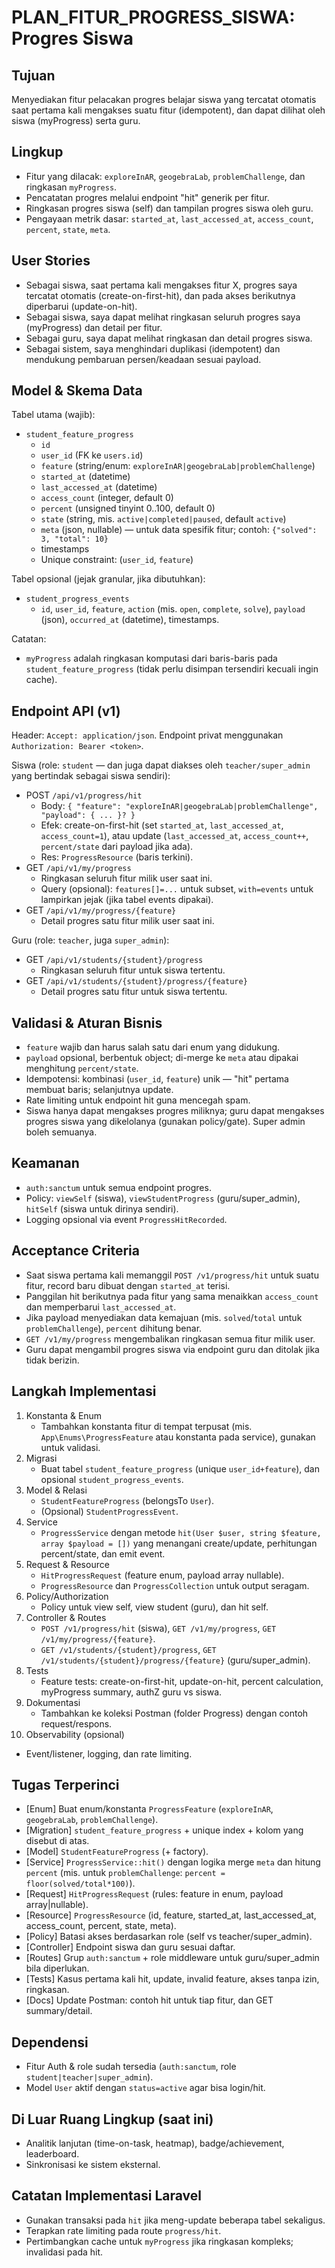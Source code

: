 # PLAN_FITUR_PROGRESS_SISWA: Progres Siswa

## Tujuan
Menyediakan fitur pelacakan progres belajar siswa yang tercatat otomatis saat pertama kali mengakses suatu fitur (idempotent), dan dapat dilihat oleh siswa (myProgress) serta guru.

## Lingkup
- Fitur yang dilacak: `exploreInAR`, `geogebraLab`, `problemChallenge`, dan ringkasan `myProgress`.
- Pencatatan progres melalui endpoint "hit" generik per fitur.
- Ringkasan progres siswa (self) dan tampilan progres siswa oleh guru.
- Pengayaan metrik dasar: `started_at`, `last_accessed_at`, `access_count`, `percent`, `state`, `meta`.

## User Stories
- Sebagai siswa, saat pertama kali mengakses fitur X, progres saya tercatat otomatis (create-on-first-hit), dan pada akses berikutnya diperbarui (update-on-hit).
- Sebagai siswa, saya dapat melihat ringkasan seluruh progres saya (myProgress) dan detail per fitur.
- Sebagai guru, saya dapat melihat ringkasan dan detail progres siswa.
- Sebagai sistem, saya menghindari duplikasi (idempotent) dan mendukung pembaruan persen/keadaan sesuai payload.

## Model & Skema Data
Tabel utama (wajib):
- `student_feature_progress`
  - `id`
  - `user_id` (FK ke `users.id`)
  - `feature` (string/enum: `exploreInAR|geogebraLab|problemChallenge`)
  - `started_at` (datetime)
  - `last_accessed_at` (datetime)
  - `access_count` (integer, default 0)
  - `percent` (unsigned tinyint 0..100, default 0)
  - `state` (string, mis. `active|completed|paused`, default `active`)
  - `meta` (json, nullable) — untuk data spesifik fitur; contoh: `{"solved": 3, "total": 10}`
  - timestamps
  - Unique constraint: (`user_id`, `feature`)

Tabel opsional (jejak granular, jika dibutuhkan):
- `student_progress_events`
  - `id`, `user_id`, `feature`, `action` (mis. `open`, `complete`, `solve`), `payload` (json), `occurred_at` (datetime), timestamps.

Catatan:
- `myProgress` adalah ringkasan komputasi dari baris-baris pada `student_feature_progress` (tidak perlu disimpan tersendiri kecuali ingin cache).

## Endpoint API (v1)
Header: `Accept: application/json`. Endpoint privat menggunakan `Authorization: Bearer <token>`.

Siswa (role: `student` — dan juga dapat diakses oleh `teacher/super_admin` yang bertindak sebagai siswa sendiri):
- POST `/api/v1/progress/hit`
  - Body: `{ "feature": "exploreInAR|geogebraLab|problemChallenge", "payload": { ... }? }`
  - Efek: create-on-first-hit (set `started_at`, `last_accessed_at`, `access_count=1`), atau update (`last_accessed_at`, `access_count++`, `percent/state` dari payload jika ada).
  - Res: `ProgressResource` (baris terkini).
- GET `/api/v1/my/progress`
  - Ringkasan seluruh fitur milik user saat ini.
  - Query (opsional): `features[]=...` untuk subset, `with=events` untuk lampirkan jejak (jika tabel events dipakai).
- GET `/api/v1/my/progress/{feature}`
  - Detail progres satu fitur milik user saat ini.

Guru (role: `teacher`, juga `super_admin`):
- GET `/api/v1/students/{student}/progress`
  - Ringkasan seluruh fitur untuk siswa tertentu.
- GET `/api/v1/students/{student}/progress/{feature}`
  - Detail progres satu fitur untuk siswa tertentu.

## Validasi & Aturan Bisnis
- `feature` wajib dan harus salah satu dari enum yang didukung.
- `payload` opsional, berbentuk object; di-merge ke `meta` atau dipakai menghitung `percent/state`.
- Idempotensi: kombinasi (`user_id`, `feature`) unik — "hit" pertama membuat baris; selanjutnya update.
- Rate limiting untuk endpoint hit guna mencegah spam.
- Siswa hanya dapat mengakses progres miliknya; guru dapat mengakses progres siswa yang dikelolanya (gunakan policy/gate). Super admin boleh semuanya.

## Keamanan
- `auth:sanctum` untuk semua endpoint progres.
- Policy: `viewSelf` (siswa), `viewStudentProgress` (guru/super_admin), `hitSelf` (siswa untuk dirinya sendiri).
- Logging opsional via event `ProgressHitRecorded`.

## Acceptance Criteria
- Saat siswa pertama kali memanggil `POST /v1/progress/hit` untuk suatu fitur, record baru dibuat dengan `started_at` terisi.
- Panggilan hit berikutnya pada fitur yang sama menaikkan `access_count` dan memperbarui `last_accessed_at`.
- Jika payload menyediakan data kemajuan (mis. `solved`/`total` untuk `problemChallenge`), `percent` dihitung benar.
- `GET /v1/my/progress` mengembalikan ringkasan semua fitur milik user.
- Guru dapat mengambil progres siswa via endpoint guru dan ditolak jika tidak berizin.

## Langkah Implementasi
1) Konstanta & Enum
   - Tambahkan konstanta fitur di tempat terpusat (mis. `App\Enums\ProgressFeature` atau konstanta pada service), gunakan untuk validasi.
2) Migrasi
   - Buat tabel `student_feature_progress` (unique `user_id+feature`), dan opsional `student_progress_events`.
3) Model & Relasi
   - `StudentFeatureProgress` (belongsTo `User`).
   - (Opsional) `StudentProgressEvent`.
4) Service
   - `ProgressService` dengan metode `hit(User $user, string $feature, array $payload = [])` yang menangani create/update, perhitungan percent/state, dan emit event.
5) Request & Resource
   - `HitProgressRequest` (feature enum, payload array nullable).
   - `ProgressResource` dan `ProgressCollection` untuk output seragam.
6) Policy/Authorization
   - Policy untuk view self, view student (guru), dan hit self.
7) Controller & Routes
   - `POST /v1/progress/hit` (siswa), `GET /v1/my/progress`, `GET /v1/my/progress/{feature}`.
   - `GET /v1/students/{student}/progress`, `GET /v1/students/{student}/progress/{feature}` (guru/super_admin).
8) Tests
   - Feature tests: create-on-first-hit, update-on-hit, percent calculation, myProgress summary, authZ guru vs siswa.
9) Dokumentasi
   - Tambahkan ke koleksi Postman (folder Progress) dengan contoh request/respons.
10) Observability (opsional)
   - Event/listener, logging, dan rate limiting.

## Tugas Terperinci
- [Enum] Buat enum/konstanta `ProgressFeature` (`exploreInAR`, `geogebraLab`, `problemChallenge`).
- [Migration] `student_feature_progress` + unique index + kolom yang disebut di atas.
- [Model] `StudentFeatureProgress` (+ factory).
- [Service] `ProgressService::hit()` dengan logika merge `meta` dan hitung `percent` (mis. untuk `problemChallenge`: `percent = floor(solved/total*100)`).
- [Request] `HitProgressRequest` (rules: feature in enum, payload array|nullable).
- [Resource] `ProgressResource` (id, feature, started_at, last_accessed_at, access_count, percent, state, meta).
- [Policy] Batasi akses berdasarkan role (self vs teacher/super_admin).
- [Controller] Endpoint siswa dan guru sesuai daftar.
- [Routes] Grup `auth:sanctum` + role middleware untuk guru/super_admin bila diperlukan.
- [Tests] Kasus pertama kali hit, update, invalid feature, akses tanpa izin, ringkasan.
- [Docs] Update Postman: contoh hit untuk tiap fitur, dan GET summary/detail.

## Dependensi
- Fitur Auth & role sudah tersedia (`auth:sanctum`, role `student|teacher|super_admin`).
- Model `User` aktif dengan `status=active` agar bisa login/hit.

## Di Luar Ruang Lingkup (saat ini)
- Analitik lanjutan (time-on-task, heatmap), badge/achievement, leaderboard.
- Sinkronisasi ke sistem eksternal.

## Catatan Implementasi Laravel
- Gunakan transaksi pada `hit` jika meng-update beberapa tabel sekaligus.
- Terapkan rate limiting pada route `progress/hit`.
- Pertimbangkan cache untuk `myProgress` jika ringkasan kompleks; invalidasi pada hit.

